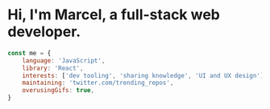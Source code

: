 # Hi, I'm Marcel, a full-stack web developer.

```js
const me = {
    language: 'JavaScript',
    library: 'React',
    interests: ['dev tooling', 'sharing knowledge', 'UI and UX design'],
    maintaining: 'twitter.com/trending_repos',
    overusingGifs: true,
}
```

<!--
**marcelscruz/marcelscruz** is a ✨ _special_ ✨ repository because its `README.md` (this file) appears on your GitHub profile.

Here are some ideas to get you started:

- 🔭 I’m currently working on ...
- 🌱 I’m currently learning ...
- 👯 I’m looking to collaborate on ...
- 🤔 I’m looking for help with ...
- 💬 Ask me about ...
- 📫 How to reach me: ...
- 😄 Pronouns: ...
- ⚡ Fun fact: ...
-->
